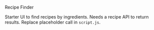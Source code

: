 Recipe Finder

Starter UI to find recipes by ingredients. Needs a recipe API to return results. Replace placeholder call in `script.js`.